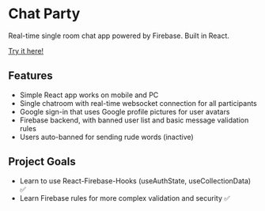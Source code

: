 # Chat Party
 Real-time single room chat app powered by Firebase. Built in React. 

[Try it here!](https://bensparkscode.github.io/chat-party/)

## Features

- Simple React app works on mobile and PC
- Single chatroom with real-time websocket connection for all participants
- Google sign-in that uses Google profile pictures for user avatars
- Firebase backend, with banned user list and basic message validation rules
- Users auto-banned for sending rude words (inactive)

## Project Goals

- Learn to use React-Firebase-Hooks (useAuthState, useCollectionData) ✅
- Learn Firebase rules for more complex validation and security ✅
